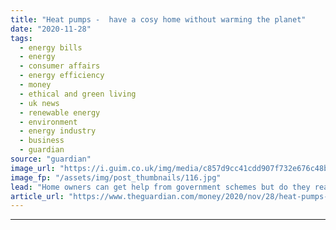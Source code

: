 ```yaml
---
title: "Heat pumps -  have a cosy home without warming the planet"
date: "2020-11-28"
tags: 
  - energy bills
  - energy
  - consumer affairs
  - energy efficiency
  - money
  - ethical and green living
  - uk news
  - renewable energy
  - environment
  - energy industry
  - business
  - guardian
source: "guardian"
image_url: "https://i.guim.co.uk/img/media/c857d9cc41cdd907f732e676c48b1730759e1912/0_129_8192_4918/master/8192.jpg?width=460&quality=85&auto=format&fit=max&s=f41e8ff8100b4c6f5c0916de3440ac21"
image_fp: "/assets/img/post_thumbnails/116.jpg"
lead: "Home owners can get help from government schemes but do they really cut costs?When Graham Davidson and his wife, Pauline, retired to a bungalow in Norfolk three years ago they ripped out the old boiler and replaced it with an air source heat pump at ..."
article_url: "https://www.theguardian.com/money/2020/nov/28/heat-pumps-have-a-cosy-home-without-warming-the-planet"
---
```


---
